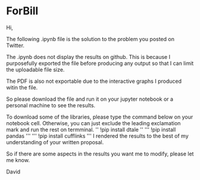 # ForBill

Hi, 

The following .ipynb file is the solution to the problem you posted on Twitter. 

The .ipynb does not display the results on github. This is because I purposefully exported the file before producing any output so that I can limit the uploadable file size.

The PDF is also not exportable due to the interactive graphs I produced witin the file.

So please download the file and run it on your jupyter notebook or a personal machine to see the results.

To download some of the libraries, please type the command below on your notebook cell. Otherwise, you can just exclude the leading exclamation mark and run the rest on termminal.
''
!pip install dtale
''
'''
!pip install pandas
'''
'''
!pip install cufflinks
'''
I rendered the results to the best of my understanding of your written proposal. 

So if there are some aspects in the results you want me to modify, please let me know.

David

